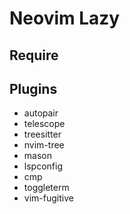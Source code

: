 # Neovim Lazy

## Require

## Plugins

- autopair
- telescope
- treesitter
- nvim-tree
- mason
- lspconfig
- cmp
- toggleterm
- vim-fugitive
